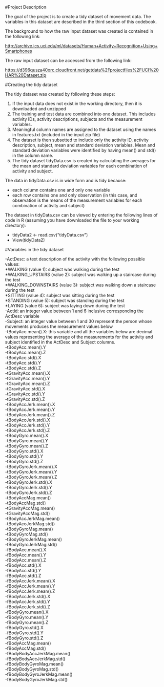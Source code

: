 #Project Description

The goal of the project is to create a tidy dataset of movement data. The variables in this dataset are described in the third section of this codebook.

The background to how the raw input dataset was created is contained in the following link:

http://archive.ics.uci.edu/ml/datasets/Human+Activity+Recognition+Using+Smartphones

The raw input dataset can be accessed from the following link:

https://d396qusza40orc.cloudfront.net/getdata%2Fprojectfiles%2FUCI%20HAR%20Dataset.zip


#Creating the tidy dataset

The tidy dataset was created by following these steps:  
1. If the input data does not exist in the working directory, then it is downloaded and unzipped  
2. The training and test data are combined into one dataset. This includes activity IDs, activity descriptions, subjects and the measurement variables.  
3. Meaningful column names are assigned to the dataset using the names in features.txt (included in the input zip file)  
4. The dataset is then subsetted to include only the activity ID, activity description, subject, mean and standard deviation variables. Mean and standard deviation variables were identified by having mean() and std() in the column name.  
5. The tidy dataset tidyData.csv is created by calculating the averages for the mean and standard deviation variables for each combination of activity and subject.  

The data in tidyData.csv is in wide form and is tidy because:
* each column contains one and only one variable  
* each row contains one and only observation (in this case, and observation is the means of the measurement variables for each combination of activity and subject)  

The dataset in tidyData.csv can be viewed by entering the following lines of code in R (assuming you have downloaded the file to your working directory):  
* tidyData2 <- read.csv("tidyData.csv")
* View(tidyData2)

#Variables in the tidy dataset

-ActDesc: a text description of the activity with the following possible values:  
*WALKING (value 1): subject was walking during the test  
*WALKING_UPSTAIRS (value 2): subject was walking up a staircase during the test  
*WALKING_DOWNSTAIRS (value 3): subject was walking down a staircase during the test  
*SITTING (value 4): subject was sitting during the test  
*STANDING (value 5): subject was standing during the test  
*LAYING (value 6): subject was laying down during the test  
-ActId: an integer value between 1 and 6 inclusive corresponding the ActDesc variable  
-Subject: an integer value between 1 and 30 represent the person whose movements produces the measurement values below  
-tBodyAcc.mean().X: this variable and all the variables below are decimal values representing the average of the measurements for the activity and subject identified in the ActDesc and Subject columns.  
-tBodyAcc.mean().Y  
-tBodyAcc.mean().Z  
-tBodyAcc.std().X  
-tBodyAcc.std().Y  
-tBodyAcc.std().Z  
-tGravityAcc.mean().X  
-tGravityAcc.mean().Y  
-tGravityAcc.mean().Z  
-tGravityAcc.std().X  
-tGravityAcc.std().Y  
-tGravityAcc.std().Z  
-tBodyAccJerk.mean().X  
-tBodyAccJerk.mean().Y  
-tBodyAccJerk.mean().Z  
-tBodyAccJerk.std().X  
-tBodyAccJerk.std().Y  
-tBodyAccJerk.std().Z  
-tBodyGyro.mean().X  
-tBodyGyro.mean().Y  
-tBodyGyro.mean().Z  
-tBodyGyro.std().X  
-tBodyGyro.std().Y  
-tBodyGyro.std().Z  
-tBodyGyroJerk.mean().X  
-tBodyGyroJerk.mean().Y  
-tBodyGyroJerk.mean().Z  
-tBodyGyroJerk.std().X  
-tBodyGyroJerk.std().Y  
-tBodyGyroJerk.std().Z  
-tBodyAccMag.mean()  
-tBodyAccMag.std()  
-tGravityAccMag.mean()  
-tGravityAccMag.std()  
-tBodyAccJerkMag.mean()  
-tBodyAccJerkMag.std()  
-tBodyGyroMag.mean()  
-tBodyGyroMag.std()  
-tBodyGyroJerkMag.mean()  
-tBodyGyroJerkMag.std()  
-fBodyAcc.mean().X  
-fBodyAcc.mean().Y  
-fBodyAcc.mean().Z  
-fBodyAcc.std().X  
-fBodyAcc.std().Y  
-fBodyAcc.std().Z  
-fBodyAccJerk.mean().X  
-fBodyAccJerk.mean().Y  
-fBodyAccJerk.mean().Z  
-fBodyAccJerk.std().X  
-fBodyAccJerk.std().Y  
-fBodyAccJerk.std().Z  
-fBodyGyro.mean().X  
-fBodyGyro.mean().Y  
-fBodyGyro.mean().Z  
-fBodyGyro.std().X  
-fBodyGyro.std().Y  
-fBodyGyro.std().Z  
-fBodyAccMag.mean()  
-fBodyAccMag.std()  
-fBodyBodyAccJerkMag.mean()  
-fBodyBodyAccJerkMag.std()  
-fBodyBodyGyroMag.mean()  
-fBodyBodyGyroMag.std()  
-fBodyBodyGyroJerkMag.mean()  
-fBodyBodyGyroJerkMag.std()  